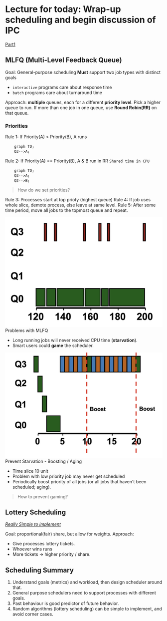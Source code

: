 # Lecture for today: Wrap-up scheduling and begin discussion of IPC

[Part1](/CS6013/Operating%20Systems%20&%20Computer%20Architecture%20(Scheduling%20Part%20I)/README.md)

## MLFQ (Multi-Level Feedback Queue)

Goal: General-purpose scheduling
**Must** support two job types with distinct goals

* `interactive` programs care about response time
* `batch` programs care about turnaround time

Approach: **multiple** queues, each for a different **priority level**.
Pick a higher queue to run.
If more than one job in one queue, use **Round Robin(RR)** on that queue.

### Priorities

Rule 1: If Priority(A) > Priority(B), A runs

```mermaid
    graph TD;
    Q3-->A;
```

Rule 2: If Priority(A) == Priority(B), A & B run in RR
`Shared time in CPU`

```mermaid
    graph TD;
    Q3-->A;
    Q2-->B;
```

> How do we set priorities?

Rule 3: Processes start at top prioty (highest queue)
Rule 4: If job uses whole slice, demote process, else leave at same level.
Rule 5: After some time period, move all jobs to the topmost queue and repeat.

![Problem with MLFQ](/CS6013/Operating%20Systems%20&%20Computer%20Architecture%20(Scheduling%20Part%20II)/Images/Problem-MLFQ.png)
Problems with MLFQ

* Long running jobs will never received CPU time (**starvation**).
* Smart users could **game** the scheduler.

![Prevent Starvation](/CS6013/Operating%20Systems%20&%20Computer%20Architecture%20(Scheduling%20Part%20II)/Images/Prevent-Starvation.png)
Prevent Starvation - Boosting / Aging

* Time slice 10 unit
* Problem with low priority job may never get scheduled
* Periodically boost priority of all jobs (or all jobs that haven't been scheduled; aging).

> How to prevent gaming?

## Lottery Scheduling

*<ins>Really Simple to implement</ins>*

Goal: proportional(fair) share, but allow for weights.
Approach:

* Give processes lottery tickets.
* Whoever wins runs
* More tickets -> higher priority / share.

## Scheduling Summary

1. Understand goals (metrics) and workload, then design scheduler around that.
2. General purpose schedulers need to support processes with different goals.
3. Past behaviour is good predictor of future behavior.
4. Random algorithms (lottery scheduling) can be simple to implement, and avoid corner cases.
